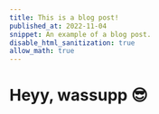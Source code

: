 ```yaml
---
title: This is a blog post!
published_at: 2022-11-04
snippet: An example of a blog post.
disable_html_sanitization: true
allow_math: true
---
```


# Heyy, wassupp 😎
